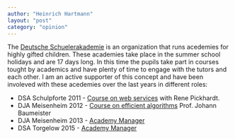 ```yaml
---
author: "Heinrich Hartmann"
layout: "post"
category: "opinion"
---
```


The [Deutsche Schuelerakademie](https://www.deutsche-schuelerakademie.de/) is an organization that runs acedemies for highly gifted children.
These academies take place in the summer school holidays and are 17 days long.
In this time the pupils take part in courses tought by academics and have plenty of time to engage with the tutors and each other.
I am an active supporter of this concept and have been involeved with these acedemies over the last years in different roles:

* DSA Schulpforte 2011 - [Course on web services](http://www.deutsche-schuelerakademie.de/download/dsa-programm-2011) with Rene Pickhardt.
* DJA Meisenheim 2012 -  [Course on efficient algorithms](http://www.deutsche-juniorakademien.de/download/2012/DJA_Rheinland-Pfalz_2012.pdf) Prof. Johann Baumeister
* DJA Meisenheim 2013 - [Academy Manager](http://www.deutsche-juniorakademien.de/download/2013/DJA_Rheinland-Pfalz_2013.pdf#page=12)
* DSA Torgelow 2015 - [Academy Manager](https://secure.bildung-und-begabung.de/dsa/empfehlung/download/2015/DSA-Programm_2015.pdf#page=67)
